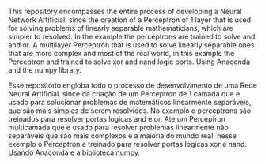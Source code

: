 This repository encompasses the entire process of developing a Neural Network
Artificial. since the creation of a Perceptron of 1 layer that is used for
solving problems of linearly separable mathematicians, which are simpler to
resolved. In the example the perceptrons are trained to solve
and and or.
A multilayer Perceptron that is used to solve linearly
separable ones that are more complex and most of the real world, in this example the Perceptron
and trained to solve xor and nand logic ports. Using Anaconda
and the numpy library.



Esse repositório engloba todo o processo de desenvolvimento de uma Rede Neural
Artificial. since da criação de um Perceptron de 1 camada que e usado para
solucionar problemas de matemáticos linearmente separáveis, que são ​​mais simples de serem
resolvidos. No exemplo o perceptrons são treinados para resolver
portas logicas and e or.
Ate um Perceptron multicamada que e usado para resolver problemas linearmente não
separáveis ​​que são mais complexos e a maioria do mundo real, nesse exemplo o Perceptron
e treinado para resolver portas logicas xor e nand. Usando Anaconda
e a biblioteca numpy.

